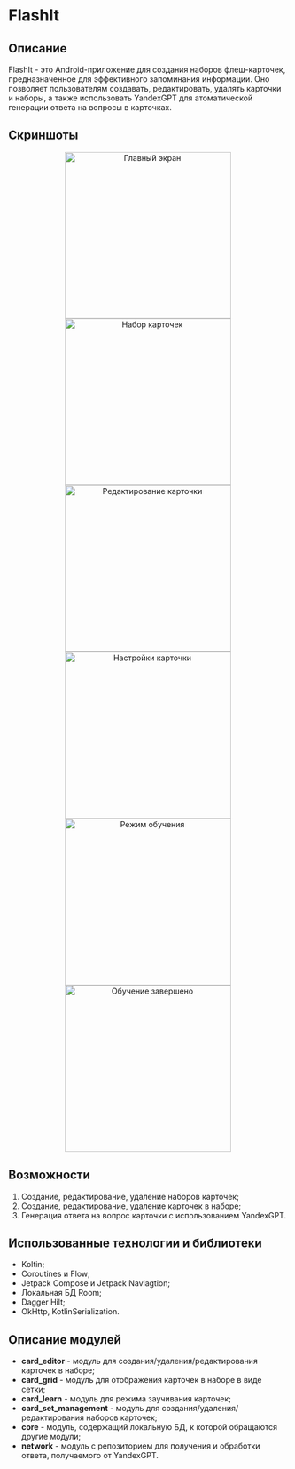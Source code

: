 # FlashIt

## Описание
FlashIt - это Android-приложение для создания наборов флеш-карточек, предназначенное для эффективного запоминания информации. Оно позволяет пользователям создавать, редактировать, удалять карточки и наборы, а также использовать YandexGPT для атоматической генерации ответа на вопросы в карточках.

## Скриншоты
<p align="center">
  <img src="screenshots/main_screen.png" alt="Главный экран" width="300"/>
  <img src="screenshots/card_set_screen.png" alt="Набор карточек" width="300"/>
  <img src="screenshots/card_editor_screen.png" alt="Редактирование карточки" width="300"/>
  <img src="screenshots/card_management.png" alt="Настройки карточки" width="300"/>
  <img src="screenshots/cards_learning.png" alt="Режим обучения" width="300"/>
  <img src="screenshots/cards_learning_completed.png" alt="Обучение завершено" width="300"/>
</p>

## Возможности
1. Создание, редактирование, удаление наборов карточек;
2. Создание, редактирование, удаление карточек в наборе;
3. Генерация ответа на вопрос карточки с использованием YandexGPT.

## Использованные технологии и библиотеки
- Koltin;
- Coroutines и Flow;
- Jetpack Compose и Jetpack Naviagtion;
- Локальная БД Room;
- Dagger Hilt;
- OkHttp, KotlinSerialization.

## Описание модулей
- **card_editor** - модуль для создания/удаления/редактирования карточек в наборе;
- **card_grid** - модуль для отображения карточек в наборе в виде сетки;
- **card_learn** - модуль для режима заучивания карточек;
- **card_set_management** - модуль для создания/удаления/редактирования наборов карточек;
- **core** - модуль, содержащий локальную БД, к которой обращаются другие модули;
- **network** - модуль с репозиторием для получения и обработки ответа, получаемого от YandexGPT.
